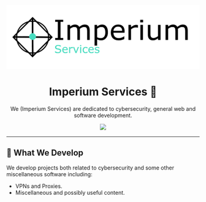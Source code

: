 <p align="center">
  <img src="/imperium-logo-words-transparent.png" alt="Logo" width="550">
</p>

<h1 align="center">Imperium Services 🚀</h1>
<p align="center">
  We (Imperium Services) are dedicated to cybersecurity, general web and software development.
</p>

<p align="center">
  <a href="https://discord.gg/n9DsDFmzd6">
  <img height="30px" src="https://img.shields.io/badge/Discord-7289DA?style=for-the-badge&logo=discord&logoColor=white">
  </a>
</p>

---

## 📖 What We Develop

We develop projects both related to cybersecurity and some other miscellaneous software including:
- VPNs and Proxies.
- Miscellaneous and possibly useful content. 

